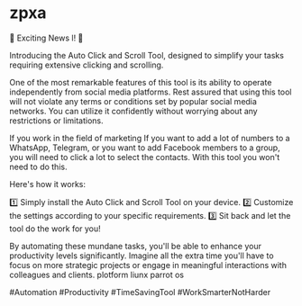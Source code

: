 # zpxa

🚀 Exciting News l! 🚀

Introducing the Auto Click and Scroll Tool, designed to simplify your tasks requiring extensive clicking and scrolling. 

One of the most remarkable features of this tool is its ability to operate independently from social media platforms. Rest assured that using this tool will not violate any terms or conditions set by popular social media networks. You can utilize it confidently without worrying about any restrictions or limitations.

If you work in the field of marketing If you want to add a lot of numbers to a WhatsApp, Telegram, or you want to add  Facebook members to a group, you will need to click a lot to select the contacts. With this tool you won't need to do this.

Here's how it works:

1️⃣ Simply install the Auto Click and Scroll Tool on your device.
2️⃣ Customize the settings according to your specific requirements.
3️⃣ Sit back and let the tool do the work for you!

By automating these mundane tasks, you'll be able to enhance your productivity levels significantly. Imagine all the extra time you'll have to focus on more strategic projects or engage in meaningful interactions with colleagues and clients.
plotform
liunx
parrot os



#Automation #Productivity #TimeSavingTool #WorkSmarterNotHarder
